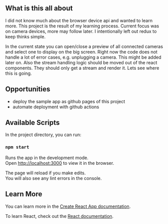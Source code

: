 ## What is this all about

I did not know much about the browser device api and wanted to learn more.
This project is the result of my learning process.
Current focus was on camera devices, more may follow later.
I intentionally left out redux to keep thinks simple.

In the current state you can open/close a preview of all connected cameras and select one to display on the big screen.
Right now the code does not handle a lot of error cases, e.g. unplugging a camera.
This might be added later on.
Also the stream handling logic should be moved out of the react components.
They should only get a stream and render it.
Lets see where this is going. 


## Opportunities
- deploy the sample app as github pages of this project
- automate deployment with github actions

## Available Scripts

In the project directory, you can run:

### `npm start`

Runs the app in the development mode.<br>
Open [http://localhost:3000](http://localhost:3000) to view it in the browser.

The page will reload if you make edits.<br>
You will also see any lint errors in the console.

## Learn More

You can learn more in the [Create React App documentation](https://facebook.github.io/create-react-app/docs/getting-started).

To learn React, check out the [React documentation](https://reactjs.org/).
